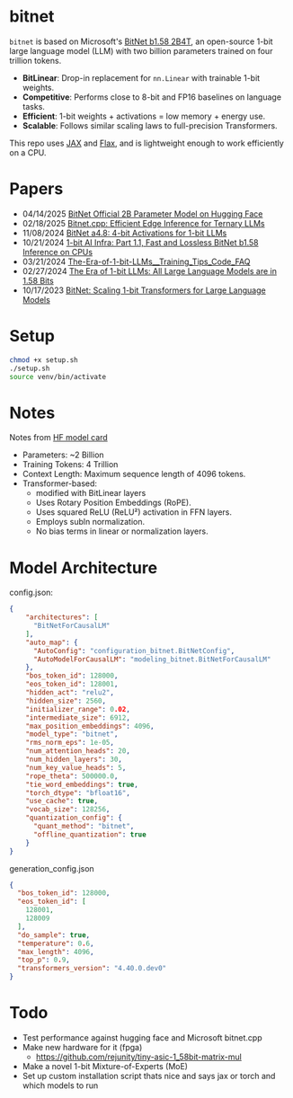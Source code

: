 # bitnet

```bitnet``` is based on Microsoft's [BitNet b1.58 2B4T](https://huggingface.co/microsoft/bitnet-b1.58-2B-4T), an open-source 1-bit large language model (LLM) with two billion parameters trained on four trillion tokens. 
- **BitLinear**: Drop-in replacement for `nn.Linear` with trainable 1-bit weights.
- **Competitive**: Performs close to 8-bit and FP16 baselines on language tasks.
- **Efficient**: 1-bit weights + activations = low memory + energy use.
- **Scalable**: Follows similar scaling laws to full-precision Transformers.

This repo uses [JAX](https://docs.jax.dev/en/latest/quickstart.html) and [Flax](https://flax.readthedocs.io/en/latest/index.html), and is lightweight enough to work efficiently on a CPU.

<!-- tldr; **No more floats.** Just weights in **[1, 0, -1]**. -->

# Papers

- 04/14/2025 [BitNet Official 2B Parameter Model on Hugging Face](https://huggingface.co/microsoft/BitNet-b1.58-2B-4T)
- 02/18/2025 [Bitnet.cpp: Efficient Edge Inference for Ternary LLMs](https://arxiv.org/abs/2502.11880)
- 11/08/2024 [BitNet a4.8: 4-bit Activations for 1-bit LLMs](https://arxiv.org/abs/2411.04965)
- 10/21/2024 [1-bit AI Infra: Part 1.1, Fast and Lossless BitNet b1.58 Inference on CPUs](https://arxiv.org/abs/2410.16144)
- 03/21/2024 [The-Era-of-1-bit-LLMs__Training_Tips_Code_FAQ](https://github.com/microsoft/unilm/blob/master/bitnet/The-Era-of-1-bit-LLMs__Training_Tips_Code_FAQ.pdf)
- 02/27/2024 [The Era of 1-bit LLMs: All Large Language Models are in 1.58 Bits](https://arxiv.org/abs/2402.17764)
- 10/17/2023 [BitNet: Scaling 1-bit Transformers for Large Language Models](https://arxiv.org/abs/2310.11453)

# Setup

```bash
chmod +x setup.sh
./setup.sh
source venv/bin/activate
```

# Notes

Notes from [HF model card](https://huggingface.co/microsoft/bitnet-b1.58-2B-4T)

- Parameters: ~2 Billion
- Training Tokens: 4 Trillion
- Context Length: Maximum sequence length of 4096 tokens.
- Transformer-based:
    - modified with BitLinear layers
    - Uses Rotary Position Embeddings (RoPE).
    - Uses squared ReLU (ReLU²) activation in FFN layers.
    - Employs subln normalization.
    - No bias terms in linear or normalization layers.

# Model Architecture

config.json:
```json
{
    "architectures": [
      "BitNetForCausalLM"
    ],
    "auto_map": {
      "AutoConfig": "configuration_bitnet.BitNetConfig",
      "AutoModelForCausalLM": "modeling_bitnet.BitNetForCausalLM"
    },
    "bos_token_id": 128000,
    "eos_token_id": 128001,
    "hidden_act": "relu2",
    "hidden_size": 2560,
    "initializer_range": 0.02,
    "intermediate_size": 6912,
    "max_position_embeddings": 4096,
    "model_type": "bitnet",
    "rms_norm_eps": 1e-05,
    "num_attention_heads": 20,
    "num_hidden_layers": 30,
    "num_key_value_heads": 5,
    "rope_theta": 500000.0,
    "tie_word_embeddings": true,
    "torch_dtype": "bfloat16",
    "use_cache": true,
    "vocab_size": 128256,
    "quantization_config": {
      "quant_method": "bitnet",
      "offline_quantization": true
    }
}
```

generation_config.json

```json
{
  "bos_token_id": 128000,
  "eos_token_id": [
    128001,
    128009
  ],
  "do_sample": true,
  "temperature": 0.6,
  "max_length": 4096,
  "top_p": 0.9,
  "transformers_version": "4.40.0.dev0"
}
```

# Todo
- Test performance against hugging face and Microsoft bitnet.cpp
- Make new hardware for it (fpga)
  - https://github.com/rejunity/tiny-asic-1_58bit-matrix-mul
- Make a novel 1-bit Mixture-of-Experts (MoE)
- Set up custom installation script thats nice and says jax or torch and which models to run 